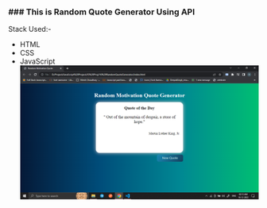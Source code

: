 ### ### This is Random Quote Generator Using API

Stack Used:-
-   HTML
-   CSS
-   JavaScript
![Image](img/Screenshot%20(546).png)